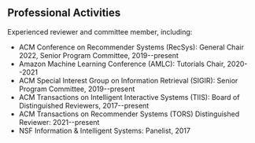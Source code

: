 Professional Activities
-----------------------

Experienced reviewer and committee member, including:

* ACM Conference on Recommender Systems (RecSys): General Chair 2022, Senior Program Committee, 2019--present
* Amazon Machine Learning Conference (AMLC): Tutorials Chair, 2020--2021
* ACM Special Interest Group on Information Retrieval (SIGIR): Senior Program Committee, 2019--present
* ACM Transactions on Intelligent Interactive Systems (TIIS): Board of Distinguished Reviewers, 2017--present
* ACM Transactions on Recommender Systems (TORS) Distinguished Reviewer: 2021--present
* NSF Information & Intelligent Systems: Panelist, 2017
